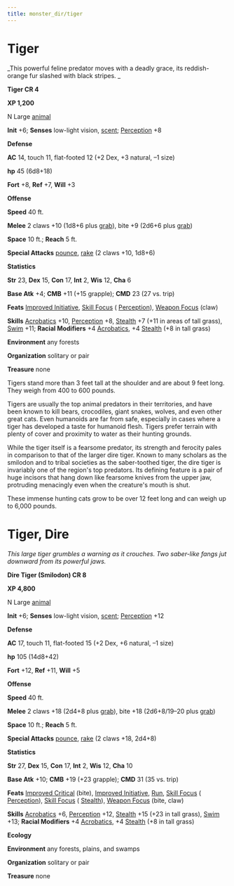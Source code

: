 ```yaml
---
title: monster_dir/tiger
---
```

# Tiger

_This powerful feline predator moves with a deadly grace, its reddish-orange fur slashed with black stripes. _

**Tiger CR 4**

**XP 1,200**

N Large [animal](creatureTypes#_animal)

**Init** +6; **Senses** low-light vision, [scent](universalMonsterRules#_scent); [Perception](../skill_dir/perception#_perception) +8

**Defense**

**AC** 14, touch 11, flat-footed 12 (+2 Dex, +3 natural, –1 size)

**hp** 45 (6d8+18)

**Fort** +8, **Ref** +7, **Will** +3

**Offense**

**Speed** 40 ft.

**Melee** 2 claws +10 (1d8+6 plus [grab](universalMonsterRules#_grab)), bite +9 (2d6+6 plus [grab](universalMonsterRules#_grab))

**Space** 10 ft.; **Reach** 5 ft.

**Special Attacks** [pounce](universalMonsterRules#_pounce), [rake](universalMonsterRules#_rake) (2 claws +10, 1d8+6)

**Statistics**

**Str** 23, **Dex** 15, **Con** 17, **Int** 2, **Wis** 12, **Cha** 6

**Base Atk** +4; **CMB** +11 (+15 grapple); **CMD** 23 (27 vs. trip)

**Feats** [Improved Initiative](../feats#_improved-initiative), [Skill Focus](../feats#_skill-focus) ( [Perception](../skill_dir/perception#_perception)), [Weapon Focus](../feats#_weapon-focus) (claw)

**Skills** [Acrobatics](../skill_dir/acrobatics#_acrobatics) +10, [Perception](../skill_dir/perception#_perception) +8, [Stealth](../skill_dir/stealth#_stealth) +7 (+11 in areas of tall grass), [Swim](../skill_dir/swim#_swim) +11; **Racial Modifiers** +4 [Acrobatics](../skill_dir/acrobatics#_acrobatics), +4 [Stealth](../skill_dir/stealth#_stealth) (+8 in tall grass)

**Environment** any forests

**Organization** solitary or pair

**Treasure** none

Tigers stand more than 3 feet tall at the shoulder and are about 9 feet long. They weigh from 400 to 600 pounds.

Tigers are usually the top animal predators in their territories, and have been known to kill bears, crocodiles, giant snakes, wolves, and even other great cats. Even humanoids are far from safe, especially in cases where a tiger has developed a taste for humanoid flesh. Tigers prefer terrain with plenty of cover and proximity to water as their hunting grounds.

While the tiger itself is a fearsome predator, its strength and ferocity pales in comparison to that of the larger dire tiger. Known to many scholars as the smilodon and to tribal societies as the saber-toothed tiger, the dire tiger is invariably one of the region's top predators. Its defining feature is a pair of huge incisors that hang down like fearsome knives from the upper jaw, protruding menacingly even when the creature's mouth is shut.

These immense hunting cats grow to be over 12 feet long and can weigh up to 6,000 pounds.

# Tiger, Dire

_This large tiger grumbles a warning as it crouches. Two saber-like fangs jut downward from its powerful jaws._

**Dire Tiger (Smilodon) CR 8**

**XP 4,800**

N Large [animal](creatureTypes#_animal)

**Init** +6; **Senses** low-light vision, [scent](universalMonsterRules#_scent); [Perception](../skill_dir/perception#_perception) +12

**Defense**

**AC** 17, touch 11, flat-footed 15 (+2 Dex, +6 natural, –1 size)

**hp** 105 (14d8+42)

**Fort** +12, **Ref** +11, **Will** +5

**Offense**

**Speed** 40 ft.

**Melee** 2 claws +18 (2d4+8 plus [grab](universalMonsterRules#_grab)), bite +18 (2d6+8/19–20 plus [grab](universalMonsterRules#_grab))

**Space** 10 ft.; **Reach** 5 ft.

**Special Attacks** [pounce](universalMonsterRules#_pounce), [rake](universalMonsterRules#_rake) (2 claws +18, 2d4+8)

**Statistics**

**Str** 27, **Dex** 15, **Con** 17, **Int** 2, **Wis** 12, **Cha** 10

**Base Atk** +10; **CMB** +19 (+23 grapple); **CMD** 31 (35 vs. trip)

**Feats** [Improved Critical](../feats#_improved-critical) (bite), [Improved Initiative](../feats#_improved-initiative), [Run](../feats#_run), [Skill Focus](../feats#_skill-focus) ( [Perception](../skill_dir/perception#_perception)), [Skill Focus](../feats#_skill-focus) ( [Stealth](../skill_dir/stealth#_stealth)), [Weapon Focus](../feats#_weapon-focus) (bite, claw)

**Skills** [Acrobatics](../skill_dir/acrobatics#_acrobatics) +6, [Perception](../skill_dir/perception#_perception) +12, [Stealth](../skill_dir/stealth#_stealth) +15 (+23 in tall grass), [Swim](../skill_dir/swim#_swim) +13; **Racial Modifiers** +4 [Acrobatics](../skill_dir/acrobatics#_acrobatics), +4 [Stealth](../skill_dir/stealth#_stealth) (+8 in tall grass)

**Ecology**

**Environment** any forests, plains, and swamps

**Organization** solitary or pair

**Treasure** none


